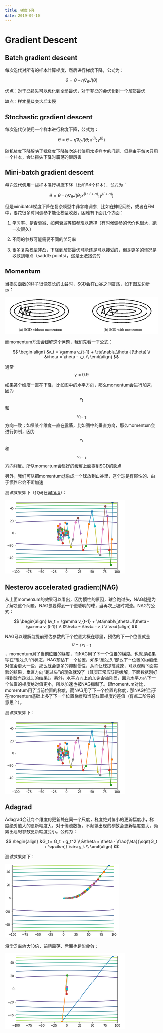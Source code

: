 ```yaml
---
title: 梯度下降
date: 2019-09-10
---
```


# Gradient Descent

## Batch gradient descent

每次迭代对所有的样本计算梯度，然后进行梯度下降，公式为：

$$\theta = \theta - \eta\nabla_\theta J(\theta)$$

优点：对于凸损失可以优化到全局最优，对于非凸的会优化到一个局部最优

缺点：样本量级变大后太慢

## Stochastic gradient descent

每次迭代仅使用一个样本进行梯度下降，公式为：

$$\theta = \theta - \eta\nabla_\theta J\left(\theta;x^{(i)};y^{(i)}\right)$$

随机梯度下降解决了批梯度下降每次迭代使用太多样本的问题，但是由于每次只用一个样本，会让损失下降时震荡的很厉害

## Mini-batch gradient descent

每次迭代使用一些样本进行梯度下降（比如64个样本），公式为：

$$\theta = \theta - \eta\nabla_\theta J\left(\theta;x^{(i:i+n)};y^{(i+n)}\right)$$

但是minibatch梯度下降在复杂模型中非常难调参，比如在神经网络，或者在FM中，要花很多时间调参才能让模型收敛，困难有下面几个方面：

1. 学习率、是否衰减、如何衰减等超参难以选择（有时候调参的代价也很大，跑一次很久）

2. 不同的参数可能需要不同的学习率

3. 很多复杂模型非凸，下降到局部最优可能还是可以接受的，但是更多的情况是收敛到鞍点（saddle points），这是无法接受的

## Momentum

当损失函数的样子很像狭长的山谷时，SGD会在山谷之间震荡，如下图左边所示：

![](./assets/gradient_descent/momentum.png)

而momentum方法会缓解这个问题，我们先看一下公式：

$$
\begin{align}
&v_t = \gamma v_{t-1} + \eta\nabla_\theta J(\theta) \\
&\theta = \theta - v_t \\
\end{align}
$$

通常$$\gamma = 0.9$$

如果某个维度一直在下降，比如图中的水平方向，那么momentum会进行加速，因为$$v_t$$和$$v_{t-1}$$方向一致；如果某个维度一直在震荡，比如图中的垂直方向，那么momentum会进行抑制，因为$$v_t$$和$$v_{t-1}$$方向相反。所以momentum会很好的缓解上面提到SGD的缺点

另外，我们可以把momentum想象成一个球放到山谷里，这个球是有惯性的，由于惯性它会不断加速

测试效果如下（代码在[github](https://github.com/hahadsg/Practice/blob/master/DeepLearning/optimization.ipynb)）：

![](./assets/gradient_descent/test_momentum.png)

## Nesterov accelerated gradient(NAG)

从上面momentum的效果可以看出，因为惯性的原因，球会跑过头，NAG就是为了解决这个问题。NAG想要得到一个更聪明的球，当再次上坡时减速。NAG的公式：

$$
\begin{align}
&v_t = \gamma v_{t-1} + \eta\nabla_\theta J(\theta - \gamma v_{t-1}) \\
&\theta = \theta - v_t \\
\end{align}
$$

NAG可以理解为提前预估参数的下个位置大概在哪里，预估的下一个位置就是$$\theta - \gamma v_{t-1}$$，momentum用了当前位置的梯度，而NAG用了下一个位置的梯度。也就是如果球在“跑过头”的状态，NAG预估下一个位置，如果“跑过头”那么下个位置的梯度绝对值会更大一些，那么就会更多的抑制惯性，从而让球提前减速，可以观察下面实验的结果，垂直方向“跑过头”的现象就没了（其实正常应该是缓解，下面数据刚好得到没有跑过头的结果）。另外，水平方向上的加速会被削弱，因为水平方向下一个位置的梯度绝对值更小，所以加速也被NAG抑制了。跟momentum对比，momentum用了当前位置的梯度，而NAG用了下一个位置的梯度，那NAG相当于在momentum基础上多了下一个位置梯度和当前位置梯度的差值（有点二阶导的意思？）。

测试效果如下：

![](./assets/gradient_descent/test_momentum.png)

## Adagrad

Adagrad会让每个维度的更新处在同一个尺度，梯度绝对值小的更新幅度小，梯度绝对值大的更新幅度大。对于稀疏数据，不频繁出现的参数会更新幅度变大，频繁出现的参数更新幅度变小。公式为：

$$
\begin{align}
&G_t = G_t + g_t^2 \\
&\theta = \theta - \frac{\eta}{\sqrt{G_t + \epsilon}} \circ g_t \\
\end{align}
$$

测试效果如下：

![](./assets/gradient_descent/test_adagrad.png)

将学习率放大10倍，前期震荡，后面也是能收敛：

![](./assets/gradient_descent/test_adagrad_lrx10.png)


